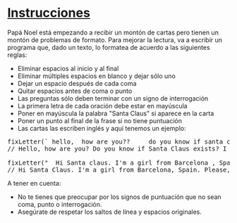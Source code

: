 # [Instrucciones](https://adventjs.dev/es/challenges/2022/16)

Papá Noel está empezando a recibir un montón de cartas pero tienen un montón de problemas de formato. Para mejorar la lectura, va a escribir un programa que, dado un texto, lo formatea de acuerdo a las siguientes reglas:

* Eliminar espacios al inicio y al final
* Eliminar múltiples espacios en blanco y dejar sólo uno
* Dejar un espacio después de cada coma
* Quitar espacios antes de coma o punto
* Las preguntas sólo deben terminar con un signo de interrogación
* La primera letra de cada oración debe estar en mayúscula
* Poner en mayúscula la palabra "Santa Claus" si aparece en la carta
* Poner un punto al final de la frase si no tiene puntuación
* Las cartas las escriben inglés y aquí tenemos un ejemplo:
<pre>
fixLetter(` hello,  how are you??     do you know if santa claus exists?  i really hope he does!  bye  `)
// Hello, how are you? Do you know if Santa Claus exists? I really hope he does! Bye.

fixLetter("  Hi Santa claus. I'm a girl from Barcelona , Spain . please, send me a bike.  Is it possible?")
// Hi Santa Claus. I'm a girl from Barcelona, Spain. Please, send me a bike. Is it possible?
</pre>
A tener en cuenta:

* No te tienes que preocupar por los signos de puntuación que no sean coma, punto o interrogación.
* Asegúrate de respetar los saltos de línea y espacios originales.
